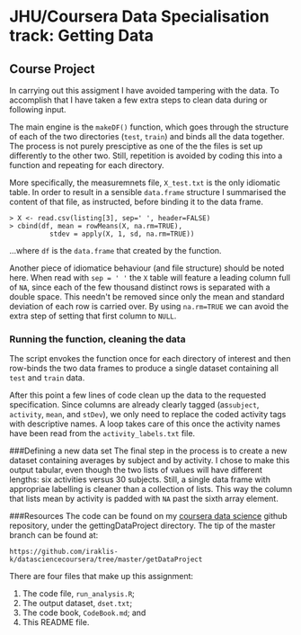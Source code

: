 # JHU/Coursera Data Specialisation track: Getting Data

## Course Project

In carrying out this assigment I have avoided tampering with the data. To accomplish that I have taken a few extra steps to clean data during or following input. 

The main engine is the `makeDF()` function, which goes through the structure of each of the two directories (`test`, `train`) and binds all the data together. The process is not purely presciptive as one of the the files is set up differently to the other two. Still, repetition is avoided by coding this into a function and repeating for each directory. 

More specifically, the measuremnets file, `X_test.txt` is the only idiomatic table. In order to result in a sensible `data.frame` structure I summarised the content of that file, as instructed, before binding it to the data frame. 

	> X <- read.csv(listing[3], sep=' ', header=FALSE)
	> cbind(df, mean = rowMeans(X, na.rm=TRUE), 
	          stdev = apply(X, 1, sd, na.rm=TRUE))

...where `df` is the `data.frame` that created by the function.

Another piece of idiomatice behaviour (and file structure) should be noted here. When read with `sep = ' '` the `X` table will feature a leading column full of `NA`, since each of the few thousand distinct rows is separated with a double space. This needn't be removed since only the mean and standard deviation of each row is carried over. By using `na.rm=TRUE` we can avoid the extra step of setting that first column to `NULL`. 

### Running the function, cleaning the data
The script envokes the function once for each directory of interest and then row-binds the two data frames to produce a single dataset containing all `test` and `train` data. 

After this point a few lines of code clean up the data to the requested specification. Since columns are already clearly tagged (as`subject`, `activity`, `mean`, and `stDev`), we only need to replace the coded activity tags with descriptive names. A loop takes care of this once the activity names have been read from the `activity_labels.txt` file. 

###Defining a new data set
The final step in the process is to create a new dataset containing averages by subject and by activity. I chose to make this output tabular, even though the two lists of values will have different lengths: six activities versus 30 subjects. Still, a single data frame with appropriae labelling is cleaner than a collection of lists. This way the column that lists mean by activity is padded with `NA` past the sixth array element. 

###Resources
The code can be found on my [coursera data science](https://github.com/iraklis-k/datasciencecoursera) github repository, under the gettingDataProject directory. The tip of the master  branch can be found at: 

    https://github.com/iraklis-k/datasciencecoursera/tree/master/getDataProject

There are four files that make up this assignment: 

1. The code file, `run_analysis.R`; 
1. The output dataset, `dset.txt`; 
1. The code book, `CodeBook.md`; and 
1. This README file.